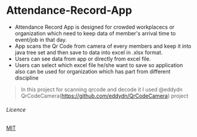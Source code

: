 # Attendance-Record-App
- Attendance Record App is designed for crowded workplacecs or organization which need to keep data of member's arrival time to event/job in that day.
- App scans the Qr Code from camera of every members and keep it into java tree set and then save to data into excel in .xlsx format.
- Users can see data from app or directly from excel file. 
- Users can select which excel file he/she want to save so application also can be used for organization which has part from different discipline

>In this project for scanning qrcode and decode it I used
> @eddydn QrCodeCamera(https://github.com/eddydn/QrCodeCamera) project

###### Licence
[MIT](https://choosealicense.com/licenses/mit/)
